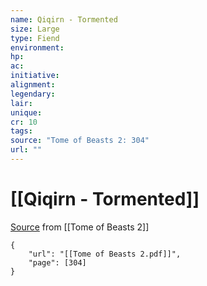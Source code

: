 ```yaml
---
name: Qiqirn - Tormented
size: Large
type: Fiend
environment: 
hp: 
ac: 
initiative: 
alignment: 
legendary: 
lair: 
unique: 
cr: 10
tags: 
source: "Tome of Beasts 2: 304"
url: ""
---
```

# [[Qiqirn - Tormented]]

[Source](zotero://open-pdf/library/items/9UQIAB6R?page=304) from [[Tome of Beasts 2]]

```pdf
{
	"url": "[[Tome of Beasts 2.pdf]]",
	"page": [304]
}
```

